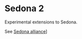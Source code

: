 # Sedona 2

Experimental extensions to Sedona.

See [Sedona alliance](<https://www.sedona-alliance.org/resources.htm>)]